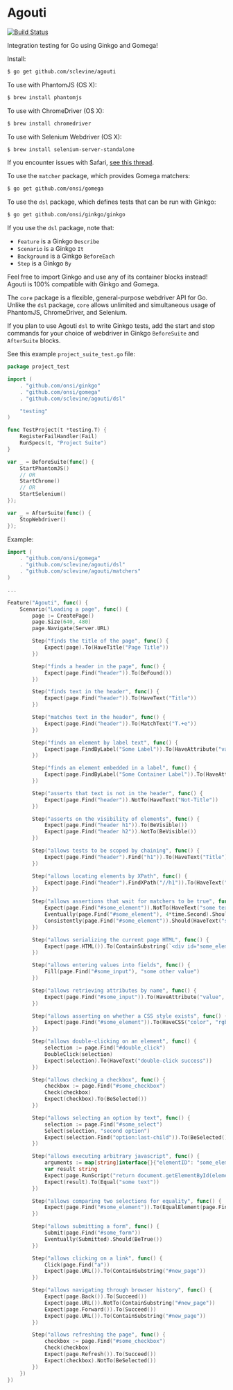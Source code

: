 Agouti
======

[![Build Status](https://api.travis-ci.org/sclevine/agouti.png?branch=master)](http://travis-ci.org/sclevine/agouti)

Integration testing for Go using Ginkgo and Gomega!

Install:
```bash
$ go get github.com/sclevine/agouti
```
To use with PhantomJS (OS X):
```bash
$ brew install phantomjs
```
To use with ChromeDriver (OS X):
```bash
$ brew install chromedriver
```
To use with Selenium Webdriver (OS X):
```bash
$ brew install selenium-server-standalone
```
If you encounter issues with Safari, [see this thread](https://code.google.com/p/selenium/issues/detail?can=2&q=7933&colspec=ID%20Stars%20Type%20Status%20Priority%20Milestone%20Owner%20Summary&id=7933).

To use the `matcher` package, which provides Gomega matchers:
```bash
$ go get github.com/onsi/gomega
```
To use the `dsl` package, which defines tests that can be run with Ginkgo:
```bash
$ go get github.com/onsi/ginkgo/ginkgo
```

If you use the `dsl` package, note that:
 * `Feature` is a Ginkgo `Describe`
 * `Scenario` is a Ginkgo `It`
 * `Background` is a Ginkgo `BeforeEach`
 * `Step` is a Ginkgo `By`

Feel free to import Ginkgo and use any of its container blocks instead! Agouti is 100% compatible with Ginkgo and Gomega.

The `core` package is a flexible, general-purpose webdriver API for Go. Unlike the `dsl` package, `core` allows unlimited and simultaneous usage of PhantomJS, ChromeDriver, and Selenium.

If you plan to use Agouti `dsl` to write Ginkgo tests, add the start and stop commands for your choice of webdriver in Ginkgo `BeforeSuite` and `AfterSuite` blocks.

See this example `project_suite_test.go` file:
```Go
package project_test

import (
	. "github.com/onsi/ginkgo"
	. "github.com/onsi/gomega"
	. "github.com/sclevine/agouti/dsl"

	"testing"
)

func TestProject(t *testing.T) {
	RegisterFailHandler(Fail)
	RunSpecs(t, "Project Suite")
}

var _ = BeforeSuite(func() {
	StartPhantomJS()
	// OR
	StartChrome()
	// OR
	StartSelenium()
});

var _ = AfterSuite(func() {
	StopWebdriver()
});
```

Example:

```Go
import (
	. "github.com/onsi/gomega"
	. "github.com/sclevine/agouti/dsl"
	. "github.com/sclevine/agouti/matchers"
)

...

Feature("Agouti", func() {
	Scenario("Loading a page", func() {
		page := CreatePage()
		page.Size(640, 480)
		page.Navigate(Server.URL)

		Step("finds the title of the page", func() {
			Expect(page).To(HaveTitle("Page Title"))
		})

		Step("finds a header in the page", func() {
			Expect(page.Find("header")).To(BeFound())
		})

		Step("finds text in the header", func() {
			Expect(page.Find("header")).To(HaveText("Title"))
		})

		Step("matches text in the header", func() {
			Expect(page.Find("header")).To(MatchText("T.+e"))
		})

		Step("finds an element by label text", func() {
			Expect(page.FindByLabel("Some Label")).To(HaveAttribute("value", "some labeled value"))
		})

		Step("finds an element embedded in a label", func() {
			Expect(page.FindByLabel("Some Container Label")).To(HaveAttribute("value", "some embedded value"))
		})

		Step("asserts that text is not in the header", func() {
			Expect(page.Find("header")).NotTo(HaveText("Not-Title"))
		})

		Step("asserts on the visibility of elements", func() {
			Expect(page.Find("header h1")).To(BeVisible())
			Expect(page.Find("header h2")).NotTo(BeVisible())
		})

		Step("allows tests to be scoped by chaining", func() {
			Expect(page.Find("header").Find("h1")).To(HaveText("Title"))
		})

		Step("allows locating elements by XPath", func() {
			Expect(page.Find("header").FindXPath("//h1")).To(HaveText("Title"))
		})

		Step("allows assertions that wait for matchers to be true", func() {
			Expect(page.Find("#some_element")).NotTo(HaveText("some text"))
			Eventually(page.Find("#some_element"), 4*time.Second).Should(HaveText("some text"))
			Consistently(page.Find("#some_element")).Should(HaveText("some text"))
		})

		Step("allows serializing the current page HTML", func() {
			Expect(page.HTML()).To(ContainSubstring(`<div id="some_element" class="some-element" style="color: blue;">some text</div>`))
		})

		Step("allows entering values into fields", func() {
			Fill(page.Find("#some_input"), "some other value")
		})

		Step("allows retrieving attributes by name", func() {
			Expect(page.Find("#some_input")).To(HaveAttribute("value", "some other value"))
		})

		Step("allows asserting on whether a CSS style exists", func() {
			Expect(page.Find("#some_element")).To(HaveCSS("color", "rgba(0, 0, 255, 1)"))
		})

		Step("allows double-clicking on an element", func() {
			selection := page.Find("#double_click")
			DoubleClick(selection)
			Expect(selection).To(HaveText("double-click success"))
		})

		Step("allows checking a checkbox", func() {
			checkbox := page.Find("#some_checkbox")
			Check(checkbox)
			Expect(checkbox).To(BeSelected())
		})

		Step("allows selecting an option by text", func() {
			selection := page.Find("#some_select")
			Select(selection, "second option")
			Expect(selection.Find("option:last-child")).To(BeSelected())
		})

		Step("allows executing arbitrary javascript", func() {
			arguments := map[string]interface{}{"elementID": "some_element"}
			var result string
			Expect(page.RunScript("return document.getElementById(elementID).innerHTML;", arguments, &result)).To(Succeed())
			Expect(result).To(Equal("some text"))
		})

		Step("allows comparing two selections for equality", func() {
			Expect(page.Find("#some_element")).To(EqualElement(page.FindXPath("//div[@class='some-element']")))
		})

		Step("allows submitting a form", func() {
			Submit(page.Find("#some_form"))
			Eventually(Submitted).Should(BeTrue())
		})

		Step("allows clicking on a link", func() {
			Click(page.Find("a"))
			Expect(page.URL()).To(ContainSubstring("#new_page"))
		})

		Step("allows navigating through browser history", func() {
			Expect(page.Back()).To(Succeed())
			Expect(page.URL()).NotTo(ContainSubstring("#new_page"))
			Expect(page.Forward()).To(Succeed())
			Expect(page.URL()).To(ContainSubstring("#new_page"))
		})

		Step("allows refreshing the page", func() {
			checkbox := page.Find("#some_checkbox")
			Check(checkbox)
			Expect(page.Refresh()).To(Succeed())
			Expect(checkbox).NotTo(BeSelected())
		})
	})
})
```
